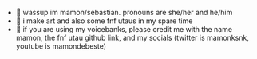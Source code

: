 - 👋 wassup im mamon/sebastian. pronouns are she/her and he/him
- 👀 i make art and also some fnf utaus in my spare time
- 🌱 if you are using my voicebanks, please credit me with the name mamon, the fnf utau github link, and my socials (twitter is mamonksnk, youtube is mamondebeste)

<!---
mamontime/mamontime is a ✨ special ✨ repository because its `README.md` (this file) appears on your GitHub profile.
You can click the Preview link to take a look at your changes.
--->
